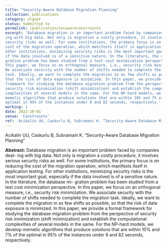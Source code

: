 ```yaml
---
title: "Security-Aware Database Migration Planning"
collection: publications
category: algopt
status: Submitted to
permalink: /publication/secawareconstraints
excerpt: 'Database migration is an important problem faced by companies deal-
ing with big data. Not only is migration a costly procedure, it involves serious
security risks as well. For some institutions, the primary focus is on reducing the
cost of the migration operation, which manifests itself in application testing. For
other institutions, minimizing security risks is the most important goal, especially
if the data involved is of a sensitive nature. In the literature, the database mi-
gration problem has been studied from a test cost minimization perspective. In
this paper, we focus on an orthogonal measure, i.e., security risk minimization.
We associate security with the number of shifts needed to complete the migration
task. Ideally, we want to complete the migration in as few shifts as possible, so
that the risk of data exposure is minimized. In this paper, we provide a formal
framework for studying the database migration problem from the perspective of
security risk minimization (shift minimization) and establish the computational
complexities of several models in the same. For the NP-hard models, we develop
memetic algorithms that produce solutions that are within 10% and 7% of the
optimal in 95% of the instances under 8 and 82 seconds, respectively.'
working: 1
date: 2022-10-01
venue: 'Constraints'
ref: 'Acikalin UU, Caskurlu B, Subramani K. “Security-Aware Database Migration Planning”'
---
```

Acikalin UU, Caskurlu B, Subramani K. “Security-Aware Database Migration Planning”

**Abstract:** Database migration is an important problem faced by companies deal-
ing with big data. Not only is migration a costly procedure, it involves serious
security risks as well. For some institutions, the primary focus is on reducing the
cost of the migration operation, which manifests itself in application testing. For
other institutions, minimizing security risks is the most important goal, especially
if the data involved is of a sensitive nature. In the literature, the database mi-
gration problem has been studied from a test cost minimization perspective. In
this paper, we focus on an orthogonal measure, i.e., security risk minimization.
We associate security with the number of shifts needed to complete the migration
task. Ideally, we want to complete the migration in as few shifts as possible, so
that the risk of data exposure is minimized. In this paper, we provide a formal
framework for studying the database migration problem from the perspective of
security risk minimization (shift minimization) and establish the computational
complexities of several models in the same. For the NP-hard models, we develop
memetic algorithms that produce solutions that are within 10% and 7% of the
optimal in 95% of the instances under 8 and 82 seconds, respectively.


